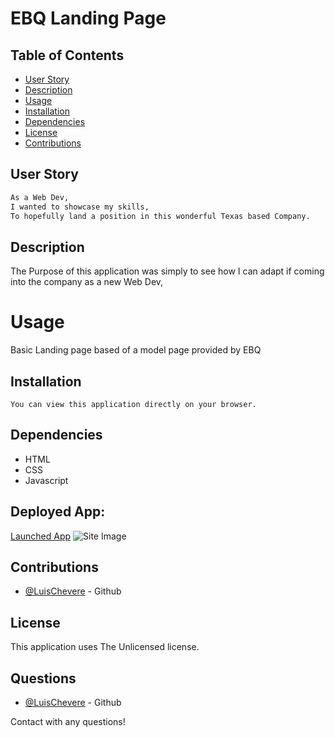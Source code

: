 # EBQ Landing Page

  ## Table of Contents
  - [User Story](#user-story)
  - [Description](#description)
  - [Usage](#usage)
  - [Installation](#installation)
  - [Dependencies](#dependencies)
  - [License](#license)
  - [Contributions](#contributions)

## User Story
```md
As a Web Dev,
I wanted to showcase my skills,
To hopefully land a position in this wonderful Texas based Company.
```

## Description
  The Purpose of this application was simply to see how I can adapt if coming into the company as a new Web Dev,

# Usage
  Basic Landing page based of a model page provided by EBQ
  

## Installation
    You can view this application directly on your browser.

## Dependencies
  - HTML
  - CSS
  - Javascript

## Deployed App:<br /> 
  [Launched App]()
  ![Site Image]()

 ## Contributions
  - [@LuisChevere](https://github.com/LuisChevere) - Github

  
## License
  This application uses The Unlicensed license.
  


## Questions
  - [@LuisChevere](https://github.com/LuisChevere) - Github
  
  Contact with any questions!
